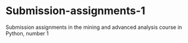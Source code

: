 # Submission-assignments-1
Submission assignments in the mining and advanced analysis course in Python, number 1
